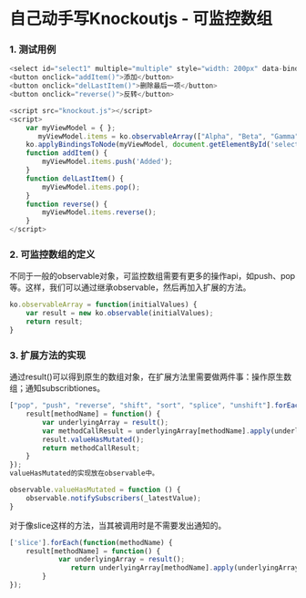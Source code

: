 # 自己动手写Knockoutjs - 可监控数组
### 1. 测试用例
```js
<select id="select1" multiple="multiple" style="width: 200px" data-bind="options:items"></select>
<button onclick="addItem()">添加</button>
<button onclick="delLastItem()">删除最后一项</button>
<button onclick="reverse()">反转</button>

<script src="knockout.js"></script>
<script>
    var myViewModel = { };
       myViewModel.items = ko.observableArray(["Alpha", "Beta", "Gamma"])
    ko.applyBindingsToNode(myViewModel, document.getElementById('select1'));
    function addItem() {
        myViewModel.items.push('Added');
    }
    function delLastItem() {
        myViewModel.items.pop();
    }
    function reverse() {
        myViewModel.items.reverse();
    }
</script>
```
### 2. 可监控数组的定义

不同于一般的observable对象，可监控数组需要有更多的操作api，如push、pop等。这样，我们可以通过继承observable，然后再加入扩展的方法。
```js
ko.observableArray = function(initialValues) {
    var result = new ko.observable(initialValues);
    return result;
}
```
### 3. 扩展方法的实现

通过result()可以得到原生的数组对象，在扩展方法里需要做两件事：操作原生数组；通知subscribtiones。
```js
["pop", "push", "reverse", "shift", "sort", "splice", "unshift"].forEach(function(methodName) {
    result[methodName] = function() {
        var underlyingArray = result();
        var methodCallResult = underlyingArray[methodName].apply(underlyingArray, arguments);
        result.valueHasMutated();
        return methodCallResult;
    }
});
valueHasMutated的实现放在observable中。

observable.valueHasMutated = function () {
    observable.notifySubscribers(_latestValue);
}
```
对于像slice这样的方法，当其被调用时是不需要发出通知的。
```js
['slice'].forEach(function(methodName) {
    result[methodName] = function() {
            var underlyingArray = result();
               return underlyingArray[methodName].apply(underlyingArray, arguments);
        }
});
```
